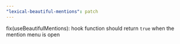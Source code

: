 ```yaml
---
"lexical-beautiful-mentions": patch
---
```


fix(useBeautifulMentions): hook function should return `true` when the mention menu is open

